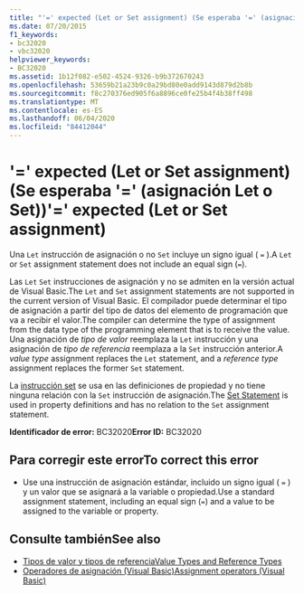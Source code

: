 ```yaml
---
title: "'=' expected (Let or Set assignment) (Se esperaba '=' (asignación Let o Set))"
ms.date: 07/20/2015
f1_keywords:
- bc32020
- vbc32020
helpviewer_keywords:
- BC32020
ms.assetid: 1b12f082-e502-4524-9326-b9b372670243
ms.openlocfilehash: 53659b21a23b9c0a29bd80e0add9143d879d2b8b
ms.sourcegitcommit: f8c270376ed905f6a8896ce0fe25b4f4b38ff498
ms.translationtype: MT
ms.contentlocale: es-ES
ms.lasthandoff: 06/04/2020
ms.locfileid: "84412044"
---
```

# <a name="-expected-let-or-set-assignment"></a><span data-ttu-id="90636-102">'=' expected (Let or Set assignment) (Se esperaba '=' (asignación Let o Set))</span><span class="sxs-lookup"><span data-stu-id="90636-102">'=' expected (Let or Set assignment)</span></span>
<span data-ttu-id="90636-103">Una `Let` instrucción de asignación o no `Set` incluye un signo igual ( `=` ).</span><span class="sxs-lookup"><span data-stu-id="90636-103">A `Let` or `Set` assignment statement does not include an equal sign (`=`).</span></span>  
  
 <span data-ttu-id="90636-104">Las `Let` `Set` instrucciones de asignación y no se admiten en la versión actual de Visual Basic.</span><span class="sxs-lookup"><span data-stu-id="90636-104">The `Let` and `Set` assignment statements are not supported in the current version of Visual Basic.</span></span> <span data-ttu-id="90636-105">El compilador puede determinar el tipo de asignación a partir del tipo de datos del elemento de programación que va a recibir el valor.</span><span class="sxs-lookup"><span data-stu-id="90636-105">The compiler can determine the type of assignment from the data type of the programming element that is to receive the value.</span></span> <span data-ttu-id="90636-106">Una asignación de *tipo de valor* reemplaza la `Let` instrucción y una asignación de *tipo de referencia* reemplaza a la `Set` instrucción anterior.</span><span class="sxs-lookup"><span data-stu-id="90636-106">A *value type* assignment replaces the `Let` statement, and a *reference type* assignment replaces the former `Set` statement.</span></span>  
  
 <span data-ttu-id="90636-107">La [instrucción set](../language-reference/statements/set-statement.md) se usa en las definiciones de propiedad y no tiene ninguna relación con la `Set` instrucción de asignación.</span><span class="sxs-lookup"><span data-stu-id="90636-107">The [Set Statement](../language-reference/statements/set-statement.md) is used in property definitions and has no relation to the `Set` assignment statement.</span></span>  
  
 <span data-ttu-id="90636-108">**Identificador de error:** BC32020</span><span class="sxs-lookup"><span data-stu-id="90636-108">**Error ID:** BC32020</span></span>  
  
## <a name="to-correct-this-error"></a><span data-ttu-id="90636-109">Para corregir este error</span><span class="sxs-lookup"><span data-stu-id="90636-109">To correct this error</span></span>  
  
- <span data-ttu-id="90636-110">Use una instrucción de asignación estándar, incluido un signo igual ( `=` ) y un valor que se asignará a la variable o propiedad.</span><span class="sxs-lookup"><span data-stu-id="90636-110">Use a standard assignment statement, including an equal sign (`=`) and a value to be assigned to the variable or property.</span></span>  
  
## <a name="see-also"></a><span data-ttu-id="90636-111">Consulte también</span><span class="sxs-lookup"><span data-stu-id="90636-111">See also</span></span>

- [<span data-ttu-id="90636-112">Tipos de valor y tipos de referencia</span><span class="sxs-lookup"><span data-stu-id="90636-112">Value Types and Reference Types</span></span>](../programming-guide/language-features/data-types/value-types-and-reference-types.md)
- [<span data-ttu-id="90636-113">Operadores de asignación (Visual Basic)</span><span class="sxs-lookup"><span data-stu-id="90636-113">Assignment operators (Visual Basic)</span></span>](../language-reference/operators/assignment-operators.md)
